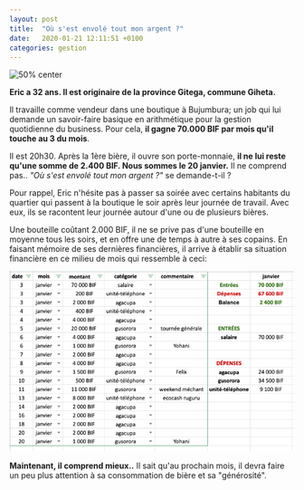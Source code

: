 ```yaml
---
layout: post
title:  "Où s'est envolé tout mon argent ?"
date:   2020-01-21 12:11:51 +0100
categories: gestion
---
```

![50% center](/images/eric-boutique.png "Boutique Afrique")

**Eric a 32 ans. Il est originaire de la province Gitega, commune Giheta.**

Il travaille comme vendeur dans une boutique à Bujumbura; un job qui lui demande un savoir-faire basique en arithmétique pour la gestion quotidienne du business. Pour cela, **il gagne 70.000 BIF par mois qu'il touche au 3 du mois**.

Il est 20h30. Après la 1ère bière, il ouvre son porte-monnaie, **il ne lui reste qu'une somme de 2.400 BIF. Nous sommes le 20 janvier.** Il ne comprend pas.. *"Où s'est envolé tout mon argent ?"* se demande-t-il ?

Pour rappel, Eric n'hésite pas à passer sa soirée avec certains habitants du quartier qui passent à la boutique le soir après leur journée de travail. Avec eux, ils se racontent leur journée autour d'une ou de plusieurs bières.

Une bouteille coûtant 2.000 BIF, il ne se prive pas d'une bouteille en moyenne tous les soirs, et en offre une de temps à autre à ses copains. En faisant mémoire de ses dernières financières, il arrive à établir sa situation financière en ce milieu de mois qui ressemble à ceci:

![50% center](/images/situation-eric.png "Analyse financière")

**Maintenant, il comprend mieux..** Il sait qu'au prochain mois, il devra faire un peu plus attention à sa consommation de bière et sa "générosité".
